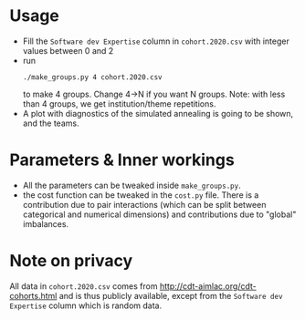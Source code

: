 # Usage

- Fill the `Software dev Expertise` column
  in `cohort.2020.csv` 
  with integer values between 0 and 2 
- run
  ```
  ./make_groups.py 4 cohort.2020.csv
  ```
  to make 4 groups.
  Change 4->N if you want N groups.
  Note: with less than 4 groups,
  we get institution/theme repetitions.
- A plot with diagnostics 
  of the simulated annealing
  is going to be shown, 
  and the teams.

# Parameters & Inner workings
- All the parameters 
  can be tweaked inside `make_groups.py`.
- the cost function can be tweaked 
  in the `cost.py` file. 
  There is a contribution 
  due to pair interactions
  (which can be split between 
  categorical
  and numerical dimensions)
  and contributions 
  due to "global" imbalances. 
  
# Note on privacy
  All data in `cohort.2020.csv` 
  comes from http://cdt-aimlac.org/cdt-cohorts.html
  and is thus publicly available,
  except from the `Software dev Expertise` column
  which is random data.

